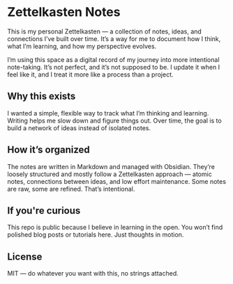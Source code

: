 # Zettelkasten Notes

This is my personal Zettelkasten — a collection of notes, ideas, and connections I’ve built over time. It’s a way for me to document how I think, what I’m learning, and how my perspective evolves.

I’m using this space as a digital record of my journey into more intentional note-taking. It’s not perfect, and it’s not supposed to be. I update it when I feel like it, and I treat it more like a process than a project.

## Why this exists

I wanted a simple, flexible way to track what I’m thinking and learning. Writing helps me slow down and figure things out. Over time, the goal is to build a network of ideas instead of isolated notes.

## How it’s organized

The notes are written in Markdown and managed with Obsidian. They’re loosely structured and mostly follow a Zettelkasten approach — atomic notes, connections between ideas, and low effort maintenance. Some notes are raw, some are refined. That’s intentional.

## If you're curious

This repo is public because I believe in learning in the open. You won’t find polished blog posts or tutorials here. Just thoughts in motion.

## License

MIT — do whatever you want with this, no strings attached.
